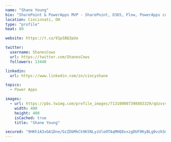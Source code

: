 ```yaml
---
name: "Shane Young"
bio: "SharePoint & PowerApps MVP - SharePoint, O365, Flow, PowerApps consulting? @PowerApps911 | Pure Snark? You found it."
location: Cincinnati, OH
type: "profile"
heat: 89

website: https://t.co/91p5BQ3pUe

twitter:
  username: ShanesCows
  url: https://twitter.com/ShanesCows
  followers: 13448

linkedin:
  url: https://www.linkedin.com/in/cincyshane

topics:
  - Power Apps

images:
  - url: https://pbs.twimg.com/profile_images/713100007398883329/qUzvsvQ3_400x400.jpg
    width: 400
    height: 400
    isCached: true
    title: "Shane Young"

secured: "9HKh1A3xGA1Dne/GzZDbMkCk9KSNLyzUleOTAqMHQ8xxzgDUF0KyBLg0vzkSmwf6BneaCeaF2wA51XWRHY3uly6TvKan8a5DEBYZNK2CTTgk6ajfFFt53WN55CaC39tIoKt9pP6EtaSAgumdpzQGRYv9ALQPTJUC95aanLQnNj8X8EgP+tSg3vat1LIBchiThUDpKG8gS4Uphz0m40D9K5TopndkVw2AFvDpeHGaT970LMxsK5OhSfsFFCIpneWhHa7PrVFGq+mO/WbmwjdT3YFmopKKZAelbz4JA1/FlvD1sYaDIbPAKVrFT2+rVQzSIUeN/YfW9z79Xm0jGfsL5n8oVth4AXtakGqKjRvBfCz9USiw/JkTbvul06IAb+utMI0xe/SkqvZDfHt1cmUeHWPLaUmj1lDYdrZcblN8Zjg=;LHTBZYYP4qTIuoR/LJc6tA=="
---
```


